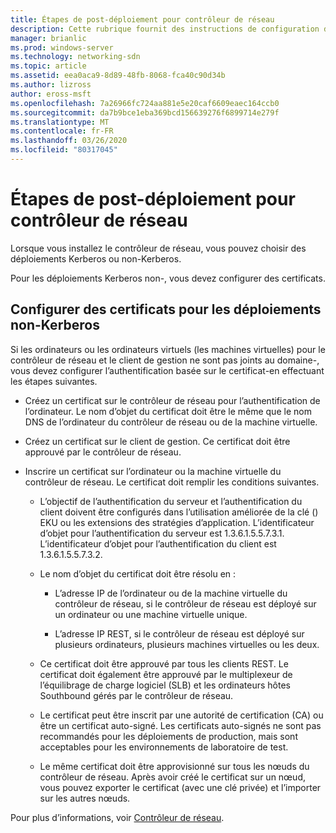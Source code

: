 ```yaml
---
title: Étapes de post-déploiement pour contrôleur de réseau
description: Cette rubrique fournit des instructions de configuration de certificat pour les déploiements non-Kerberos du contrôleur de réseau dans Windows Server 2016 Datacenter.
manager: brianlic
ms.prod: windows-server
ms.technology: networking-sdn
ms.topic: article
ms.assetid: eea0aca9-8d89-48fb-8068-fca40c90d34b
ms.author: lizross
author: eross-msft
ms.openlocfilehash: 7a26966fc724aa881e5e20caf6609eaec164ccb0
ms.sourcegitcommit: da7b9bce1eba369bcd156639276f6899714e279f
ms.translationtype: MT
ms.contentlocale: fr-FR
ms.lasthandoff: 03/26/2020
ms.locfileid: "80317045"
---
```

# <a name="post-deployment-steps-for-network-controller"></a>Étapes de post-déploiement pour contrôleur de réseau

Lorsque vous installez le contrôleur de réseau, vous pouvez choisir des déploiements Kerberos ou non-Kerberos.

Pour les déploiements Kerberos non\-, vous devez configurer des certificats.

## <a name="configure-certificates-for-non-kerberos-deployments"></a>Configurer des certificats pour les déploiements non-Kerberos

Si les ordinateurs ou les ordinateurs virtuels \(les machines virtuelles\) pour le contrôleur de réseau et le client de gestion ne sont pas joints au domaine\-, vous devez configurer l’authentification basée sur le certificat\-en effectuant les étapes suivantes.

- Créez un certificat sur le contrôleur de réseau pour l’authentification de l’ordinateur. Le nom d’objet du certificat doit être le même que le nom DNS de l’ordinateur du contrôleur de réseau ou de la machine virtuelle.

- Créez un certificat sur le client de gestion. Ce certificat doit être approuvé par le contrôleur de réseau.
  
- Inscrire un certificat sur l’ordinateur ou la machine virtuelle du contrôleur de réseau. Le certificat doit remplir les conditions suivantes.
  
    -  L’objectif de l’authentification du serveur et l’authentification du client doivent être configurés dans l’utilisation améliorée de la clé \(\) EKU ou les extensions des stratégies d’application. L’identificateur d’objet pour l’authentification du serveur est 1.3.6.1.5.5.7.3.1. L’identificateur d’objet pour l’authentification du client est 1.3.6.1.5.5.7.3.2.
  
    - Le nom d’objet du certificat doit être résolu en :
  
        - L’adresse IP de l’ordinateur ou de la machine virtuelle du contrôleur de réseau, si le contrôleur de réseau est déployé sur un ordinateur ou une machine virtuelle unique.

        - L’adresse IP REST, si le contrôleur de réseau est déployé sur plusieurs ordinateurs, plusieurs machines virtuelles ou les deux.
  
    - Ce certificat doit être approuvé par tous les clients REST. Le certificat doit également être approuvé par le multiplexeur de l’équilibrage de charge logiciel (SLB) et les ordinateurs hôtes Southbound gérés par le contrôleur de réseau.
  
    - Le certificat peut être inscrit par une autorité de certification (CA) ou être un certificat auto-signé. Les certificats auto-signés ne sont pas recommandés pour les déploiements de production, mais sont acceptables pour les environnements de laboratoire de test.
  
    - Le même certificat doit être approvisionné sur tous les nœuds du contrôleur de réseau. Après avoir créé le certificat sur un nœud, vous pouvez exporter le certificat (avec une clé privée) et l’importer sur les autres nœuds.

Pour plus d’informations, voir [Contrôleur de réseau](Network-Controller.md).
